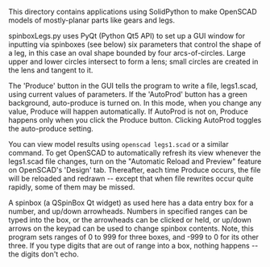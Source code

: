 This directory contains applications using SolidPython to make
OpenSCAD models of mostly-planar parts like gears and legs.

spinboxLegs.py uses PyQt (Python Qt5 API) to set up a GUI window for
inputting via spinboxes (see below) six parameters that control the
shape of a leg, in this case an oval shape bounded by four
arcs-of-circles.  Large upper and lower circles intersect to form a
lens; small circles are created in the lens and tangent to it.

The 'Produce' button in the GUI tells the program to write a file,
legs1.scad, using current values of parameters.  If the 'AutoProd'
button has a green background, auto-produce is turned on.  In this
mode, when you change any value, Produce will happen automatically.
If AutoProd is not on, Produce happens only when you click the Produce
button.  Clicking AutoProd toggles the auto-produce setting.

You can view model results using `openscad legs1.scad` or a similar
command.  To get OpenSCAD to automatically refresh its view whenever
the legs1.scad file changes, turn on the "Automatic Reload and
Preview" feature on OpenSCAD's 'Design' tab.  Thereafter, each time
Produce occurs, the file will be reloaded and redrawn -- except that
when file rewrites occur quite rapidly, some of them may be missed.

A spinbox (a QSpinBox Qt widget) as used here has a data entry box for
a number, and up/down arrowheads.  Numbers in specified ranges can be
typed into the box, or the arrowheads can be clicked or held, or
up/down arrows on the keypad can be used to change spinbox contents.
Note, this program sets ranges of 0 to 999 for three boxes, and -999
to 0 for its other three.  If you type digits that are out of range
into a box, nothing happens -- the digits don't echo.

